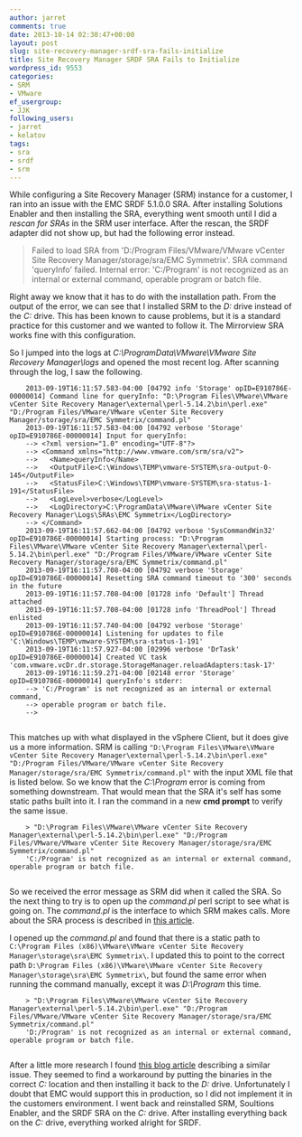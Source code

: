 ```yaml
---
author: jarret
comments: true
date: 2013-10-14 02:30:47+00:00
layout: post
slug: site-recovery-manager-srdf-sra-fails-initialize
title: Site Recovery Manager SRDF SRA Fails to Initialize
wordpress_id: 9553
categories:
- SRM
- VMware
ef_usergroup:
- JJK
following_users:
- jarret
- kelatov
tags:
- sra
- srdf
- srm
---
```


While configuring a Site Recovery Manager (SRM) instance for a customer, I ran into an issue with the EMC SRDF 5.1.0.0 SRA. After installing Solutions Enabler and then installing the SRA, everything went smooth until I did a _rescan for SRAs_ in the SRM user interface. After the rescan, the SRDF adapter did not show up, but had the following error instead.





> 
  
> 
> Failed to load SRA from 'D:/Program Files/VMware/VMware vCenter Site Recovery Manager/storage/sra/EMC Symmetrix'. SRA command 'queryInfo' failed. Internal error: 'C:/Program' is not recognized as an internal or external command, operable program or batch file.
> 
> 






Right away we know that it has to do with the installation path. From the output of the error, we can see that I installed SRM to the *D:* drive instead of the *C:* drive. This has been known to cause problems, but it is a standard practice for this customer and we wanted to follow it. The Mirrorview SRA works fine with this configuration.





So I jumped into the logs at _C:\ProgramData\VMware\VMware Site Recovery Manager\logs_ and opened the most recent log. After scanning through the log, I saw the following.




    

```
    2013-09-19T16:11:57.583-04:00 [04792 info 'Storage' opID=E910786E-00000014] Command line for queryInfo: "D:\Program Files\VMware\VMware vCenter Site Recovery Manager\external\perl-5.14.2\bin\perl.exe" "D:/Program Files/VMware/VMware vCenter Site Recovery Manager/storage/sra/EMC Symmetrix/command.pl"
    2013-09-19T16:11:57.583-04:00 [04792 verbose 'Storage' opID=E910786E-00000014] Input for queryInfo:
    --> <?xml version="1.0" encoding="UTF-8"?>
    --> <Command xmlns="http://www.vmware.com/srm/sra/v2">
    -->   <Name>queryInfo</Name>
    -->   <OutputFile>C:\Windows\TEMP\vmware-SYSTEM\sra-output-0-145</OutputFile>
    -->   <StatusFile>C:\Windows\TEMP\vmware-SYSTEM\sra-status-1-191</StatusFile>
    -->   <LogLevel>verbose</LogLevel>
    -->   <LogDirectory>C:\ProgramData\VMware\VMware vCenter Site Recovery Manager\Logs\SRAs\EMC Symmetrix</LogDirectory>
    --> </Command>
    2013-09-19T16:11:57.662-04:00 [04792 verbose 'SysCommandWin32' opID=E910786E-00000014] Starting process: "D:\Program Files\VMware\VMware vCenter Site Recovery Manager\external\perl-5.14.2\bin\perl.exe" "D:/Program Files/VMware/VMware vCenter Site Recovery Manager/storage/sra/EMC Symmetrix/command.pl"
    2013-09-19T16:11:57.708-04:00 [04792 verbose 'Storage' opID=E910786E-00000014] Resetting SRA command timeout to '300' seconds in the future
    2013-09-19T16:11:57.708-04:00 [01728 info 'Default'] Thread attached
    2013-09-19T16:11:57.708-04:00 [01728 info 'ThreadPool'] Thread enlisted
    2013-09-19T16:11:57.740-04:00 [04792 verbose 'Storage' opID=E910786E-00000014] Listening for updates to file 'C:\Windows\TEMP\vmware-SYSTEM\sra-status-1-191'
    2013-09-19T16:11:57.927-04:00 [02996 verbose 'DrTask' opID=E910786E-00000014] Created VC task 'com.vmware.vcDr.dr.storage.StorageManager.reloadAdapters:task-17'
    2013-09-19T16:11:59.271-04:00 [02148 error 'Storage' opID=E910786E-00000014] queryInfo's stderr:
    --> 'C:/Program' is not recognized as an internal or external command,
    --> operable program or batch file.
    --> 
    
```






This matches up with what displayed in the vSphere Client, but it does give us a more information. SRM is calling `"D:\Program Files\VMware\VMware vCenter Site Recovery Manager\external\perl-5.14.2\bin\perl.exe" "D:/Program Files/VMware/VMware vCenter Site Recovery Manager/storage/sra/EMC Symmetrix/command.pl"` with the input XML file that is listed below. So we know that the _C:\Program_ error is coming from something downstream. That would mean that the SRA it's self has some static paths built into it. I ran the command in a new **cmd prompt** to verify the same issue.




    

```
    > "D:\Program Files\VMware\VMware vCenter Site Recovery Manager\external\perl-5.14.2\bin\perl.exe" "D:/Program Files/VMware/VMware vCenter Site Recovery Manager/storage/sra/EMC Symmetrix/command.pl"
    'C:/Program' is not recognized as an internal or external command, operable program or batch file.
    
```






So we received the error message as SRM did when it called the SRA. So the next thing to try is to open up the _command.pl_ perl script to see what is going on. The _command.pl_ is the interface to which SRM makes calls. More about the SRA process is described in [this article](http://virtuallyhyper.com/2012/03/how-does-srm-communicate-with-the-array/).





I opened up the _command.pl_ and found that there is a static path to `C:\Program Files (x86)\VMware\VMware vCenter Site Recovery
Manager\storage\sra\EMC Symmetrix\`. I updated this to point to the correct path `D:\Program Files (x86)\VMware\VMware vCenter Site Recovery
Manager\storage\sra\EMC Symmetrix\`, but found the same error when running the command manually, except it was _D:\Program_ this time.




    

```
    > "D:\Program Files\VMware\VMware vCenter Site Recovery Manager\external\perl-5.14.2\bin\perl.exe" "D:/Program Files/VMware/VMware vCenter Site Recovery Manager/storage/sra/EMC Symmetrix/command.pl"
    'D:/Program' is not recognized as an internal or external command, operable program or batch file.
    
```






After a little more research I found [this blog article](http://blog.stfu.se/?p=308) describing a similar issue. They seemed to find a workaround by putting the binaries in the correct _C:_ location and then installing it back to the *D:* drive. Unfortunately I doubt that EMC would support this in production, so I did not implement it in the customers environment. I went back and reinstalled SRM, Soultions Enabler, and the SRDF SRA on the *C:* drive. After installing everything back on the _C:_ drive, everything worked alright for SRDF.



